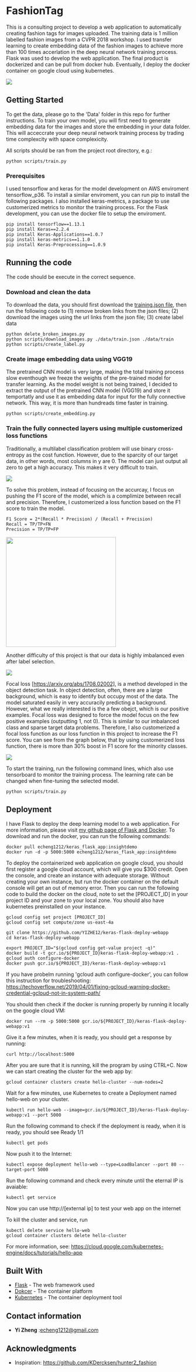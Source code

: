 # FashionTag

This is a consulting project to develop a web application to automatically creating fashion tags for images uploaded. The training data is 1 million labelled fashion images from a CVPR 2018 workshop. I used transfer learning to create embedding data of the fashion images to achieve more than 100 times accerlation in the deep neural network training process. Flask was used to develop the web application. The final product is dockerized and can be pull from docker hub. Eventually, I deploy the docker container on google cloud using kubernetes.

<img src ='images/ezgif.com-crop.gif'>

## Getting Started

To get the data, please go to the 'Data' folder in this repo for further instructions. To train your own model, you will first need to generate embedding data for the images and store the embedding in your data folder. This will acceccrate your deep neural network training process by trading time complexcity with space complexicity. 

All scripts should be ran from the project root directory, e.g.:

```
python scripts/train.py
```
### Prerequisites

I used tensorflow and keras for the model development on AWS enviroment tensorflow_p36. To install a similar enviroment, you can run pip to install the following packages. I also installed keras-metrics, a package to use customerized metrics to monitor the training process. For the Flask development, you can use the docker file to setup the enviroment.

```
pip install tensorflow==1.13.1
pip install Keras==2.2.4
pip install Keras-Applications==1.0.7
pip install keras-metrics==1.1.0
pip install Keras-Preprocessing==1.0.9
```

## Running the code

The code should be execute in the correct sequence. 

### Download and clean the data

To download the data, you should first download the [training.json file](https://www.kaggle.com/c/imaterialist-challenge-fashion-2018), then run the following code to (1) remove broken links from the json files; (2) download the images using the url links from the json file; (3) create label data

```
python delete_broken_images.py
python scripts/download_images.py ./data/train.json ./data/train
python scripts/create_label.py
```

### Create image embedding data using VGG19

The pretrained CNN model is very large, making the total training process slow eventhough we freeze the weights of the pre-trained model for transfer learning. As the model weight is not being trained, I decided to extract the output of the pretrained CNN model (VGG19) and store it temportatly and use it as embedding data for input for the fully connective network. This way, it is more than hundreads time faster in training. 
```
python scripts/create_embedding.py
```
### Train the fully connected layers using multiple customerized loss functions

Traditionally, a multilabel classification problem will use binary cross-entropy as the cost function. However, due to the sparcity of our target data, in other words, most columns in y are 0. The model can just output all zero to get a high accuracy. This makes it very difficult to train. 

![](/images/sparse_data.jpg)

To solve this problem, instead of focusing on the accurcay, I focus on pushing the F1 score of the model, which is a complimize between recall and precision. Therefore, I customerized a loss function based on the F1 score to train the model. 

```
F1 Score = 2*(Recall * Precision) / (Recall + Precision)
Recall = TP/TP+FN
Precision = TP/TP+FP
```

<img src='images/Precisionrecall.png' width='300'>


Another difficulty of this project is that our data is highly imbalanced even after label selection. 

<img src='images/label_dist.jpg'>

Focal loss [https://arxiv.org/abs/1708.02002], is a method developed in the object detection task. In object detection, often, there are a large background, which is easy to identify but occupy most of the data. The model saturated easily in very accuracily predicting a background. However, what we really interested is the a few obejct, which is our positive examples. Focal loss was designed to force the model focus on the few positive examples (outputting 1, not 0). This is similar to our imbalanced class and sparse target data problems. Therefore, I also customerized a focal loss function as our loss function in this project to increase the F1 score. You can see from the graph below, that by using customerized loss function, there is more than 30% boost in F1 score for the minority classes.

<img src='images/f1_score_v3.jpg'>

To start the training, run the following command lines, which also use tensorboard to monitor the training process. The learning rate can be changed when fine-tuning the selected model.

```
python scripts/train.py
```



## Deployment

I have Flask to deploy the deep learning model to a web application. For more information, please visit [my github page of Flask and Docker](https://github.com/YIZHE12/keras-flask-deploy-webapp). To download and run the docker, you can run the following commands:

```
docker pull echeng1212/keras_flask_app:insightdemo
docker run -d -p 5000:5000 echeng1212/keras_flask_app:insightdemo
```
To deploy the containerized web application on google cloud, you should first register a google cloud account, which will give you $300 credit. Open the console, and create an instance with adequate storage. Without creating your own instance, but run the docker container on the default console will get an out of memory error. Then you can run the following code to build the docker on the cloud, note to set the [PROJECT_ID] in your project ID and your zone to your local zone. You should also have kubernetes preinstalled on your instance.

```
gcloud config set project [PROJECT_ID]
gcloud config set compute/zone us-east-4a

git clone https://github.com/YIZHE12/keras-flask-deploy-webapp
cd keras-flask-deploy-webapp

export PROJECT_ID="$(gcloud config get-value project -q)"
docker build -t gcr.io/${PROJECT_ID}keras-flask-deploy-webapp:v1 .
gcloud auth configure-docker
docker push gcr.io/${PROJECT_ID}/keras-flask-deploy-webapp:v1
```
If you have probelm running 'gcloud auth configure-docker', you can follow this instruction for troubleshooting:
https://techoverflow.net/2019/04/01/fixing-gcloud-warning-docker-credential-gcloud-not-in-system-path/

You should then check if the docker is running properly by running it locally on the google cloud VM:
```
docker run --rm -p 5000:5000 gcr.io/${PROJECT_ID}/keras-flask-deploy-webapp:v1
```
Give it a few minutes, when it is ready, you should get a response by running:
```
curl http://localhost:5000
```
After you are sure that it is running, kill the program by using CTRL+C. Now we can start creating the cluster for the web app by:
```
gcloud container clusters create hello-cluster --num-nodes=2
```

Wait for a few minutes, use Kubernetes to create a Deployment named hello-web on your cluster. 
```
kubectl run hello-web --image=gcr.io/${PROJECT_ID}/keras-flask-deploy-webapp:v1 --port 5000
```

Run the following command to check if the deployment is ready, when it is ready, you should see Ready 1/1
```
kubectl get pods
```
Now push it to the Internet:
```
kubectl expose deployment hello-web --type=LoadBalancer --port 80 --target-port 5000
```
Run the following command and check every minute until the eternal IP is avaiable:
```
kubectl get service
```
Now you can use http://[external ip] to test your web app on the internet

To kill the cluster and service, run
```
kubectl delete service hello-web
gcloud container clusters delete hello-cluster
```

For more information, see:
https://cloud.google.com/kubernetes-engine/docs/tutorials/hello-app

## Built With

* [Flask](http://flask.pocoo.org/) - The web framework used
* [Dokcer](https://www.docker.com/) - The container platform
* [Kubernetes](https://kubernetes.io) - The container deployment tool


## Contact information

* **Yi Zheng** :echeng1212@gmail.com 


## Acknowledgments

* Inspiration: 
https://github.com/KDercksen/hunter2_fashion




